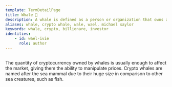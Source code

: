 ```yaml
---
template: TermDetailPage
title: Whale 🐋 
description: A whale is defined as a person or organization that owns a large amount of a particular cryptocurrency. 
aliases: whale, crypto whale, wale, wael, michael saylor
keywords: whale, crypto, billionare, investor
identities: 
    - id: wael-ivie
      role: author
---
```


##

The quantity of cryptocurrency owned by whales is usually enough to affect the market, giving them the ability to manipulate prices. Crypto whales are named after the sea mammal due to their huge size in comparison to other sea creatures, such as fish.